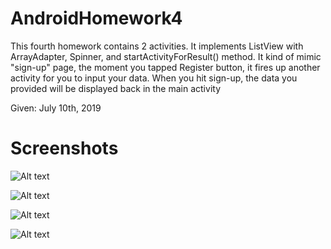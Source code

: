 # AndroidHomework4

This fourth homework contains 2 activities. It implements ListView with ArrayAdapter, Spinner, and startActivityForResult() method.
It kind of mimic "sign-up" page, the moment you tapped Register button, it fires up another activity for you to input your data. 
When you hit sign-up, the data you provided will be displayed back in the main activity


Given: July 10th, 2019

# Screenshots
![Alt text](Screenshots/4.1.png?raw=true "Main Activity")

![Alt text](Screenshots/4.2.png?raw=true "Entered Second Activity")

![Alt text](Screenshots/4.3.png?raw=true "Input Values In The Second Activity")

![Alt text](Screenshots/4.4.png?raw=true "Displayed Values In The Main Activity")
